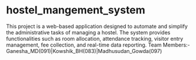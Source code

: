 # hostel_mangement_system

This project is a web-based application designed to automate and simplify the administrative tasks of managing a hostel. The system provides functionalities such as room allocation, attendance tracking, visitor entry management, fee collection, and real-time data reporting.
Team Members:- Ganesha_MD(091)|Kowshik_BH(083)|Madhusudan_Gowda(097)
